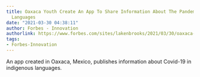 ```yaml
---
title: Oaxaca Youth Create An App To Share Information About The Pandemic In Indigenous
  Languages
date: "2021-03-30 04:38:11"
author: Forbes - Innovation
authorlink: https://www.forbes.com/sites/lakenbrooks/2021/03/30/oaxaca-youth-create-an-app-to-share-information-about-the-pandemic-in-indigenous-languages/
tags:
- Forbes-Innovation
---
```

An app created in Oaxaca, Mexico, publishes information about Covid-19 in indigenous languages.